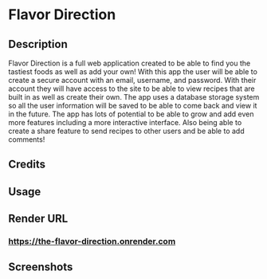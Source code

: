 # Flavor Direction

## Description
Flavor Direction is a full web application created to be able to find you the tastiest foods as well as add your own! With this app the user will be able to create a secure account with an email, username, and password. With their account they will have access to the site to be able to view recipes that are built in as well as create their own. The app uses a database storage system so all the user information will be saved to be able to come back and view it in the future. The app has lots of potential to be able to grow and add even more features including a more interactive interface. Also being able to create a share feature to send recipes to other users and be able to add comments!

## Credits

## Usage

## Render URL

### https://the-flavor-direction.onrender.com

## Screenshots